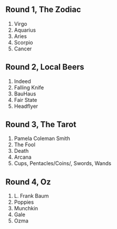 ## Round 1, The Zodiac

1. Virgo
2. Aquarius
3. Aries
4. Scorpio
5. Cancer

## Round 2, Local Beers

1. Indeed
2. Falling Knife
3. BauHaus
4. Fair State
5. Headflyer

## Round 3, The Tarot

1. Pamela Coleman Smith
2. The Fool
3. Death
4. Arcana
5. Cups, Pentacles/Coins/, Swords, Wands

## Round 4, Oz

1. L. Frank Baum
2. Poppies
3. Munchkin
4. Gale
5. Ozma

